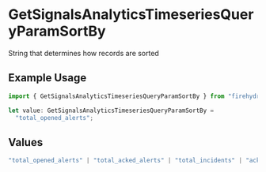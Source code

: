 # GetSignalsAnalyticsTimeseriesQueryParamSortBy

String that determines how records are sorted

## Example Usage

```typescript
import { GetSignalsAnalyticsTimeseriesQueryParamSortBy } from "firehydrant-typescript-sdk/models/operations";

let value: GetSignalsAnalyticsTimeseriesQueryParamSortBy =
  "total_opened_alerts";
```

## Values

```typescript
"total_opened_alerts" | "total_acked_alerts" | "total_incidents" | "acked_percentage" | "incidents_percentage"
```